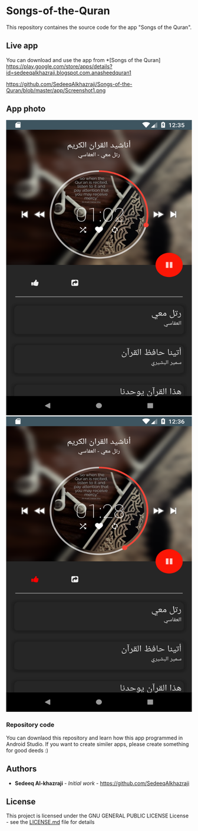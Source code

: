 # Songs-of-the-Quran
This repository containes the source code for the app "Songs of the Quran". 

## Live app
You can download and use the app from *[Songs of the Quran] https://play.google.com/store/apps/details?id=sedeeqalkhazraji.blogspot.com.anasheedquran1


https://github.com/SedeeqAlkhazraji/Songs-of-the-Quran/blob/master/app/Screenshot1.png

## App photo

<img src="https://github.com/SedeeqAlkhazraji/Songs-of-the-Quran/blob/master/app/Screenshot1.png" width="600" height="800">

<img src="https://github.com/SedeeqAlkhazraji/Songs-of-the-Quran/blob/master/app/Screenshot2.png" width="600" height="800">


### Repository code
You can downlaod this repository and learn how this app programmed in Android Studio. If you want to create similer apps, please create something for good deeds :)

## Authors
* **Sedeeq Al-khazraji** - *Initial work* -
https://github.com/SedeeqAlkhazraji

## License
This project is licensed under the  GNU GENERAL PUBLIC LICENSE License - see the [LICENSE.md](LICENSE.md) file for details

